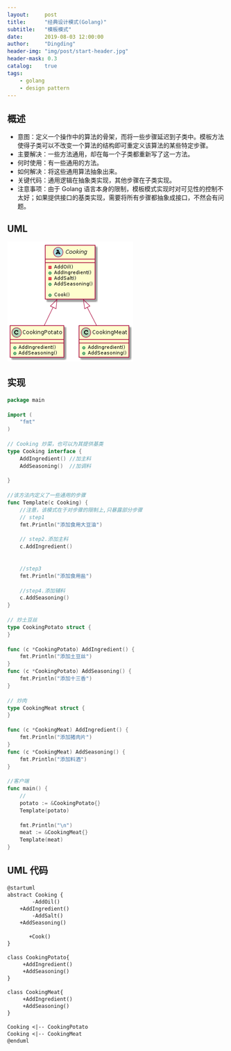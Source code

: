 ```yaml
---
layout:     post
title:      "经典设计模式(Golang)"
subtitle:   "模板模式"
date:       2019-08-03 12:00:00
author:     "Dingding"
header-img: "img/post/start-header.jpg"
header-mask: 0.3
catalog:    true
tags:
    - golang
    - design pattern
---
```



## 概述
* 意图：定义一个操作中的算法的骨架，而将一些步骤延迟到子类中。模板方法使得子类可以不改变一个算法的结构即可重定义该算法的某些特定步骤。
* 主要解决：一些方法通用，却在每一个子类都重新写了这一方法。
* 何时使用：有一些通用的方法。
* 如何解决：将这些通用算法抽象出来。
* 关键代码：通用逻辑在抽象类实现，其他步骤在子类实现。
* 注意事项：由于 Golang 语言本身的限制，模板模式实现时对可见性的控制不太好；如果提供接口的基类实现，需要将所有步骤都抽象成接口，不然会有问题。

## UML
![image](/img/post/design-pattern/1.png)

## 实现

```go
package main

import (
	"fmt"
)

// Cooking 炒菜，也可以为其提供基类
type Cooking interface {
	AddIngredient() //加主料
	AddSeasoning()  //加调料

}

//该方法内定义了一些通用的步骤
func Template(c Cooking) {
	//注意，该模式在于对步骤的限制上,只暴露部分步骤
	// step1
	fmt.Println("添加食用大豆油")
	
	// step2.添加主料
	c.AddIngredient()
	
	
	//step3
	fmt.Println("添加食用盐")
	
	//step4.添加辅料
	c.AddSeasoning()
}

// 炒土豆丝
type CookingPotato struct {
}

func (c *CookingPotato) AddIngredient() {
	fmt.Println("添加土豆丝")
}
func (c *CookingPotato) AddSeasoning() {
	fmt.Println("添加十三香")
}

// 炒肉
type CookingMeat struct {
}

func (c *CookingMeat) AddIngredient() {
	fmt.Println("添加猪肉片")
}
func (c *CookingMeat) AddSeasoning() {
	fmt.Println("添加料酒")
}

//客户端
func main() {
	//
	potato := &CookingPotato{}
	Template(potato)

	fmt.Println("\n")
	meat := &CookingMeat{}
	Template(meat)
}
```

## UML 代码

```UML
@startuml
abstract Cooking {
        -AddOil()
	+AddIngredient() 
        -AddSalt()
	+AddSeasoning()  

       +Cook()
}

class CookingPotato{
     +AddIngredient() 
     +AddSeasoning()  
}

class CookingMeat{
     +AddIngredient() 
     +AddSeasoning()  
}

Cooking <|-- CookingPotato
Cooking <|-- CookingMeat
@enduml
```